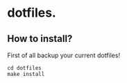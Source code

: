 # dotfiles.

## How to install?

First of all backup your current dotfiles!

    cd dotfiles
    make install

